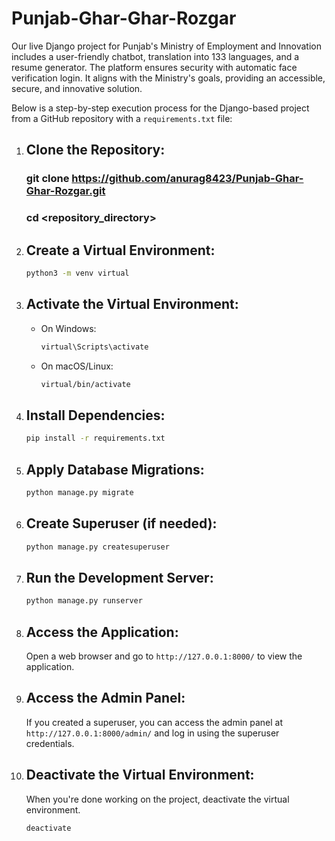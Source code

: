 # Punjab-Ghar-Ghar-Rozgar
Our live Django project for Punjab's Ministry of Employment and Innovation includes a user-friendly chatbot, translation into 133 languages, and a resume generator. The platform ensures security with automatic face verification login. It aligns with the Ministry's goals, providing an accessible, secure, and innovative solution.

Below is a step-by-step execution process for the Django-based project from a GitHub repository with a `requirements.txt` file:

1. ## Clone the Repository:
   ### git clone https://github.com/anurag8423/Punjab-Ghar-Ghar-Rozgar.git
   ### cd <repository_directory>

2. ## Create a Virtual Environment:
   ```bash
   python3 -m venv virtual

4. ## Activate the Virtual Environment:
   - On Windows:
     ```bash
     virtual\Scripts\activate
     
   - On macOS/Linux:
     ```bash
     virtual/bin/activate

5. ## Install Dependencies:
   ```bash
   pip install -r requirements.txt

7. ## Apply Database Migrations:
   ```bash
   python manage.py migrate

9. ## Create Superuser (if needed):
   ```bash
   python manage.py createsuperuser

11. ## Run the Development Server:
    ```bash
    python manage.py runserver

12. ## Access the Application:
    Open a web browser and go to `http://127.0.0.1:8000/` to view the application.

13. ## Access the Admin Panel:
    If you created a superuser, you can access the admin panel at `http://127.0.0.1:8000/admin/` and log in using the superuser credentials.

14. ## Deactivate the Virtual Environment:
    When you're done working on the project, deactivate the virtual environment.
    ```bash
    deactivate
